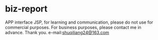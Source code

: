 # biz-report


APP interface JSP, for learning and communication, please do not use for commercial purposes. For business purposes, please contact me in advance. Thank you.
e-mail:shuqiliang24@163.com
